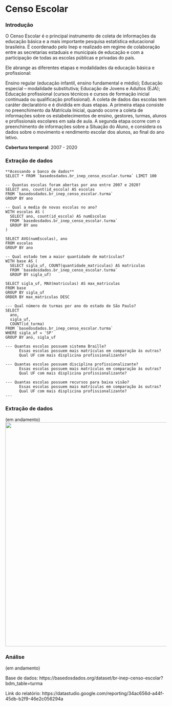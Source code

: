 <span align="left">

# Censo Escolar 

</span>

<span align="left"> 

### Introdução 

</span>

O Censo Escolar é o principal instrumento de coleta de informações da educação básica e a mais importante pesquisa estatística educacional brasileira. É coordenado pelo Inep e realizado em regime de colaboração entre as secretarias estaduais e municipais de educação e com a participação de todas as escolas públicas e privadas do país.

Ele abrange as diferentes etapas e modalidades da educação básica e profissional:

Ensino regular (educação infantil, ensino fundamental e médio);
Educação especial – modalidade substitutiva;
Educação de Jovens e Adultos (EJA);
Educação profissional (cursos técnicos e cursos de formação inicial continuada ou qualificação profissional).
A coleta de dados das escolas tem caráter declaratório e é dividida em duas etapas. A primeira etapa consiste no preenchimento da Matrícula Inicial, quando ocorre a coleta de informações sobre os estabelecimentos de ensino, gestores, turmas, alunos e profissionais escolares em sala de aula. A segunda etapa ocorre com o preenchimento de informações sobre a Situação do Aluno, e considera os dados sobre o movimento e rendimento escolar dos alunos, ao final do ano letivo.

**Cobertura temporal**: 2007 - 2020

<span align="left"> 

### Extração de dados
  
</span>

```
**Acessando o banco de dados**
SELECT * FROM `basedosdados.br_inep_censo_escolar.turma` LIMIT 100

-- Quantas escolas foram abertas por ano entre 2007 e 2020?
SELECT ano, count(id_escola) AS escolas
FROM `basedosdados.br_inep_censo_escolar.turma` 
GROUP BY ano

-- Qual a media de novas escolas no ano?
WITH escolas AS (
  SELECT ano, count(id_escola) AS numEscolas
  FROM `basedosdados.br_inep_censo_escolar.turma`
  GROUP BY ano
)

SELECT AVG(numEscolas), ano
FROM escolas
GROUP BY ano

-- Qual estado tem a maior quantidade de matrículas?
WITH base AS (
  SELECT sigla_uf, COUNT(quantidade_matriculas) AS matriculas
  FROM `basedosdados.br_inep_censo_escolar.turma` 
  GROUP BY sigla_uf)

SELECT sigla_uf, MAX(matriculas) AS max_matriculas
FROM base
GROUP BY sigla_uf
ORDER BY max_matriculas DESC

--- Qual número de turmas por ano do estado de São Paulo?
SELECT 
  ano,
  sigla_uf,
  COUNT(id_turma)
FROM `basedosdados.br_inep_censo_escolar.turma` 
WHERE sigla_uf = 'SP'
GROUP BY ano, sigla_uf

--- Quantas escolas possuem sistema Braille?
      Essas escolas possuem mais matrículas em comparação às outras?
      Qual UF com mais displicina profissionalizante?
      
--- Quantas escolas possuem disciplina profissionalizante?
      Essas escolas possuem mais matrículas em comparação às outras?
      Qual UF com mais displicina profissionalizante?
      
--- Quantas escolas possuem recursos para baixa visão?
      Essas escolas possuem mais matrículas em comparação às outras?
      Qual UF com mais displicina profissionalizante?
--- 
```

<span align="left"> 

### Extração de dados
  
</span>
(em andamento)
<div align="left">
<img src="https://user-images.githubusercontent.com/71914264/192434774-6b8b1991-5a8c-4045-871f-fd0881d7aa33.png" width="700px" />
</div>

<span align="left"> 

### Análise
  
</span>
(em andamento)

<p> Base de dados: https://basedosdados.org/dataset/br-inep-censo-escolar?bdm_table=turma </p>
<p> Link do relatório: https://datastudio.google.com/reporting/34ac656d-a44f-45db-b2f9-46e2c056294a </p>
